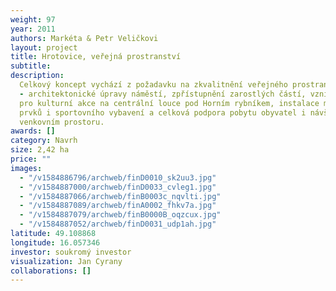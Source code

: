 ```yaml
---
weight: 97
year: 2011
authors: Markéta & Petr Veličkovi
layout: project
title: Hrotovice, veřejná prostranství
subtitle:
description:
  Celkový koncept vychází z požadavku na zkvalitnění veřejného prostranství
  - architektonické úpravy náměstí, zpřístupnění zarostlých částí, vznik prostranství
  pro kulturní akce na centrální louce pod Horním rybníkem, instalace mobiliáře, herních
  prvků i sportovního vybavení a celková podpora pobytu obyvatel i návštěvníků ve
  venkovním prostoru.
awards: []
category: Navrh
size: 2,42 ha
price: ""
images:
  - "/v1584886796/archweb/finD0010_sk2uu3.jpg"
  - "/v1584887000/archweb/finD0033_cvleg1.jpg"
  - "/v1584887066/archweb/finB0003c_nqvlti.jpg"
  - "/v1584887089/archweb/finA0002_fhkv7a.jpg"
  - "/v1584887079/archweb/finB0000B_oqzcux.jpg"
  - "/v1584887052/archweb/finD0031_udp1ah.jpg"
latitude: 49.108868
longitude: 16.057346
investor: soukromý investor
visualization: Jan Cyrany
collaborations: []
---
```

